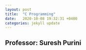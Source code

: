 ```yaml
---
layout: post
title:  "C Programming"
date:   2020-10-08 19:32:31 +0400
categories: jekyll update
---
```




## Professor: Suresh Purini
